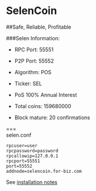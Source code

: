 # SelenCoin

##Safe, Reliable, Profitable

###Selen Information:

- RPC Port: 55551
- P2P Port: 55552

- Algorithm: POS<br>
- Ticker: SEL<br>
- PoS 100% Annual Interest<br>
- Total coins: 159680000<br>
- Block mature: 20 confirmations<br>

===<br>
selen.conf
```
rpcuser=user
rpcpassword=password
rpcallowip=127.0.0.1
rpcport=55551
port=55552
addnode=selencoin.for-biz.com
```

See <a href="/INSTALL">installation notes</a>
